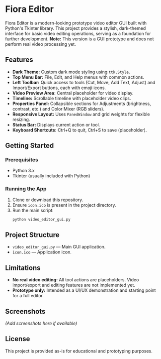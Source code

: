 # Fiora Editor

Fiora Editor is a modern-looking prototype video editor GUI built with Python's Tkinter library. This project provides a stylish, dark-themed interface for basic video editing operations, serving as a foundation for further development. **Note:** This version is a GUI prototype and does not perform real video processing yet.

## Features

- **Dark Theme:** Custom dark mode styling using `ttk.Style`.
- **Top Menu Bar:** File, Edit, and Help menus with common actions.
- **Left Toolbar:** Quick access to tools (Cut, Move, Add Text, Adjust) and Import/Export buttons, each with emoji icons.
- **Video Preview Area:** Central placeholder for video display.
- **Timeline:** Scrollable timeline with placeholder video clips.
- **Properties Panel:** Collapsible sections for Adjustments (brightness, contrast, etc.) and Color Mixer (RGB sliders).
- **Responsive Layout:** Uses `PanedWindow` and grid weights for flexible resizing.
- **Status Bar:** Displays current action or tool.
- **Keyboard Shortcuts:** Ctrl+Q to quit, Ctrl+S to save (placeholder).

## Getting Started

### Prerequisites
- Python 3.x
- Tkinter (usually included with Python)

### Running the App
1. Clone or download this repository.
2. Ensure `icon.ico` is present in the project directory.
3. Run the main script:
   ```bash
   python video_editor_gui.py
   ```

## Project Structure
- `video_editor_gui.py` — Main GUI application.
- `icon.ico` — Application icon.

## Limitations
- **No real video editing:** All tool actions are placeholders. Video import/export and editing features are not implemented yet.
- **Prototype only:** Intended as a UI/UX demonstration and starting point for a full editor.

## Screenshots
*(Add screenshots here if available)*

## License
This project is provided as-is for educational and prototyping purposes.
